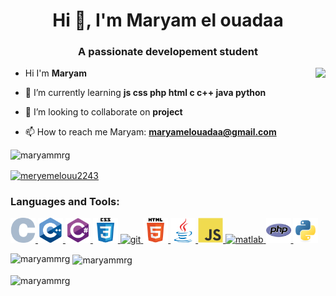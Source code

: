 <h1 align="center">Hi 👋, I'm Maryam el ouadaa</h1>
<h3 align="center">A passionate developement student</h3>
<img align="right" src="[https://giphy.com/gifs/YnS7j9pwnECXLMrI4t](https://hinhnen4k.com/wp-content/uploads/2023/06/hinh-nen-hoc-tap-4-1024x574.jpg)">



- Hi I'm **Maryam**

- 🌱 I’m currently learning **js css php html c c++ java python**

- 👯 I’m looking to collaborate on **project**

- 📫 How to reach me Maryam: **maryamelouadaa@gmail.com**

<p align="left"> <img src="https://hinhnen4k.com/wp-content/uploads/2023/06/hinh-nen-hoc-tap-4-1024x574.jpg" alt="maryammrg" /> </p>
<a href="https://instagram.com/meryemelouu2243" target="blank"><img align="center" src="https://raw.githubusercontent.com/rahuldkjain/github-profile-readme-generator/master/src/images/icons/Social/instagram.svg" alt="meryemelouu2243" height="30" width="40" /></a>
</p>

<h3 align="left">Languages and Tools:</h3>
<p align="left"> <a href="https://www.cprogramming.com/" target="_blank" rel="noreferrer"> <img src="https://raw.githubusercontent.com/devicons/devicon/master/icons/c/c-original.svg" alt="c" width="40" height="40"/> </a> <a href="https://www.w3schools.com/cpp/" target="_blank" rel="noreferrer"> <img src="https://raw.githubusercontent.com/devicons/devicon/master/icons/cplusplus/cplusplus-original.svg" alt="cplusplus" width="40" height="40"/> </a> <a href="https://www.w3schools.com/cs/" target="_blank" rel="noreferrer"> <img src="https://raw.githubusercontent.com/devicons/devicon/master/icons/csharp/csharp-original.svg" alt="csharp" width="40" height="40"/> </a> <a href="https://www.w3schools.com/css/" target="_blank" rel="noreferrer"> <img src="https://raw.githubusercontent.com/devicons/devicon/master/icons/css3/css3-original-wordmark.svg" alt="css3" width="40" height="40"/> </a> <a href="https://git-scm.com/" target="_blank" rel="noreferrer"> <img src="https://www.vectorlogo.zone/logos/git-scm/git-scm-icon.svg" alt="git" width="40" height="40"/> </a> <a href="https://www.w3.org/html/" target="_blank" rel="noreferrer"> <img src="https://raw.githubusercontent.com/devicons/devicon/master/icons/html5/html5-original-wordmark.svg" alt="html5" width="40" height="40"/> </a> <a href="https://www.java.com" target="_blank" rel="noreferrer"> <img src="https://raw.githubusercontent.com/devicons/devicon/master/icons/java/java-original.svg" alt="java" width="40" height="40"/> </a> <a href="https://developer.mozilla.org/en-US/docs/Web/JavaScript" target="_blank" rel="noreferrer"> <img src="https://raw.githubusercontent.com/devicons/devicon/master/icons/javascript/javascript-original.svg" alt="javascript" width="40" height="40"/> </a> <a href="https://www.mathworks.com/" target="_blank" rel="noreferrer"> <img src="https://upload.wikimedia.org/wikipedia/commons/2/21/Matlab_Logo.png" alt="matlab" width="40" height="40"/> </a> <a href="https://www.php.net" target="_blank" rel="noreferrer"> <img src="https://raw.githubusercontent.com/devicons/devicon/master/icons/php/php-original.svg" alt="php" width="40" height="40"/> </a> <a href="https://www.python.org" target="_blank" rel="noreferrer"> <img src="https://raw.githubusercontent.com/devicons/devicon/master/icons/python/python-original.svg" alt="python" width="40" height="40"/> </a> </p>

<p><img align="left" src="https://github-readme-stats.vercel.app/api/top-langs?username=maryammrg&show_icons=true&locale=en&layout=compact" alt="maryammrg" /></p>

<p>&nbsp;<img align="center" src="https://github-readme-stats.vercel.app/api?username=maryammrg&show_icons=true&locale=en" alt="maryammrg" /></p>

<p><img align="center" src="https://github-readme-streak-stats.herokuapp.com/?user=maryammrg&" alt="maryammrg" /></p>
